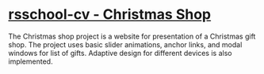 # **[rsschool-cv - Christmas Shop](https://danyape.github.io/rsschool-cv/christmas-shop/index.html "Link to site")**
The Christmas shop project is a website for presentation of a Christmas gift shop. The project uses basic slider animations, anchor links, and modal windows for list of gifts. Adaptive design for different devices is also implemented.
